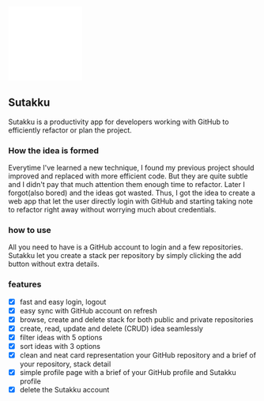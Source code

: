<img src='./src/asset/OAUTH_LOGO.png' width='150' height='150' />

## Sutakku
Sutakku is a productivity app for developers working with GitHub to efficiently refactor or plan the project.

### How the idea is formed
Everytime I've learned a new technique, I found my previous project should improved and replaced with more efficient code. But they are quite subtle and I didn't pay that much attention them enough time to refactor. Later I forgot(also bored) and the ideas got wasted. Thus, I got the idea to create a web app that let the user directly login with GitHub and starting taking note to refactor right away without worrying much about credentials.

### how to use
All you need to have is a GitHub account to login and a few repositories.
Sutakku let you create a stack per repository by simply clicking the add button without extra details.

### features
- [x] fast and easy login, logout
- [x] easy sync with GitHub account on refresh
- [x] browse, create and delete stack for both public and private repositories 
- [x] create, read, update and delete (CRUD) idea seamlessly
- [x] filter ideas with 5 options
- [x] sort ideas with 3 options
- [x] clean and neat card representation your GitHub repository and a brief of your repository, stack detail
- [x] simple profile page with a brief of your GitHub profile and Sutakku profile
- [x] delete the Sutakku account
